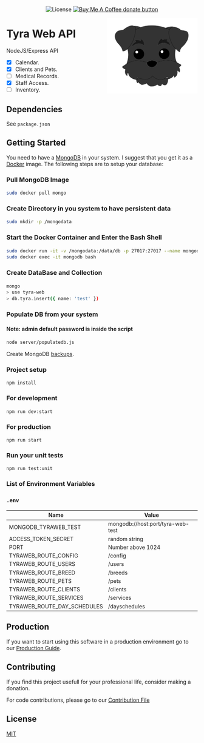 <p align="center">
    <span class="badge-license">
        <img
        src="https://img.shields.io/github/license/Andrsrz/tyra-web?style=for-the-badge"
        alt="License" />
    </span>
    <span class="badge-buymeacoffee">
        <a href="https://www.buymeacoffee.com/andrsrz"
        title="Donate using Buy Me A Coffee">
        <img
        src="https://img.shields.io/static/v1?label=Buy%20Me%20a%20Beer&message=donate&color=FF813F&style=for-the-badge&logo=buy-me-a-coffee"
        alt="Buy Me A Coffee donate button" />
        </a>
    </span>
</p>
<a href=""><img src="https://raw.githubusercontent.com/TyraVet/tyravet-logo/master/tyravet.svg" height="200" align="right"></a>

# Tyra Web API
NodeJS/Express API

- [x] Calendar.
- [x] Clients and Pets.
- [ ] Medical Records.
- [x] Staff Access.
- [ ] Inventory.

## Dependencies
See ```package.json```

## Getting Started
You need to have a [MongoDB](https://www.mongodb.com/) in your system. I suggest
that you get it as a [Docker](https://www.docker.com/) image. The following
steps are to setup your database:

### Pull MongoDB Image
``` sh
sudo docker pull mongo
```
### Create Directory in you system to have persistent data
``` sh
sudo mkdir -p /mongodata
```
### Start the Docker Container and Enter the Bash Shell
``` sh
sudo docker run -it -v /mongodata:/data/db -p 27017:27017 --name mongodb -d mongo
sudo docker exec -it mongodb bash
```
### Create DataBase and Collection
``` sh
mongo
> use tyra-web
> db.tyra.insert({ name: 'test' })
```
### Populate DB from your system
#### Note: admin default password is inside the script
``` sh
node server/populatedb.js
```

Create MongoDB
[backups](https://www.tutorialspoint.com/mongodb/mongodb_create_backup.htm).

### Project setup
```
npm install
```

### For development
```
npm run dev:start
```

### For production
```
npm run start
```

### Run your unit tests
```
npm run test:unit
```

### List of Environment Variables
### ```.env```
| Name | Value |
| ---- | ----- |
| MONGODB_TYRAWEB_TEST | mongodb://host:port/tyra-web-test |
| ACCESS_TOKEN_SECRET | random string |
| PORT | Number above 1024 |
| TYRAWEB_ROUTE_CONFIG | /config |
| TYRAWEB_ROUTE_USERS | /users |
| TYRAWEB_ROUTE_BREED | /breeds |
| TYRAWEB_ROUTE_PETS | /pets |
| TYRAWEB_ROUTE_CLIENTS | /clients |
| TYRAWEB_ROUTE_SERVICES | /services |
| TYRAWEB_ROUTE_DAY_SCHEDULES | /dayschedules |

## Production
If you want to start using this software in a production environment go to our
[Production Guide]().

## Contributing
If you find this project usefull for your professional life, consider
making a donation.

For code contributions, please go to our [Contribution File](https://github.com/tyra-web/tyra-web-api/blob/master/.github/CONTRIBUTING.md)

## License
[MIT](https://mit-license.org/)

